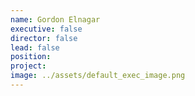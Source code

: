 ```yaml
---
name: Gordon Elnagar
executive: false
director: false
lead: false
position:  
project:  
image: ../assets/default_exec_image.png
---
```

